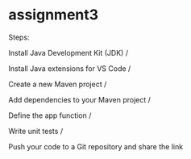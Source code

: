 # assignment3

Steps:

Install Java Development Kit (JDK) /

Install Java extensions for VS Code /

Create a new Maven project /

Add dependencies to your Maven project /

Define the app function /

Write unit tests /

Push your code to a Git repository and share the link
